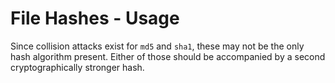 # File Hashes - Usage

Since collision attacks exist for `md5` and `sha1`, these may not be the only hash algorithm present.
Either of those should be accompanied by a second cryptographically stronger hash.
